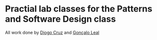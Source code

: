 # Practial lab classes for the Patterns and Software Design class

All work done by [Diogo Cruz](https://github.com/DXOGO) and [Gonçalo Leal](https://github.com/goncalo-leal)
